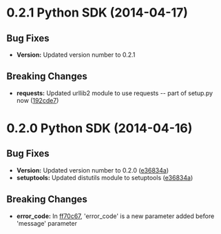 # 0.2.1 Python SDK (2014-04-17)

## Bug Fixes
* **Version:** Updated version number to 0.2.1

## Breaking Changes
* **requests:** Updated urllib2 module to use requests -- part of setup.py now ([192cde7](https://github.com/wepay/Python-SDK/commit/192cde7e7d916b4ad72302e80e0671adee228bf9))

# 0.2.0 Python SDK (2014-04-16)

## Bug Fixes
* **Version:** Updated version number to 0.2.0 ([e36834a](https://github.com/wepay/Python-SDK/commit/e36834affa38232510d8091c8b84383c8762aa14))
* **setuptools:** Updated distutils module to setuptools ([e36834a](https://github.com/wepay/Python-SDK/commit/e36834affa38232510d8091c8b84383c8762aa14))

## Breaking Changes
* **error_code:** In [ff70c67](https://github.com/wepay/Python-SDK/commit/ff70c676978f7afdfd971f20447c2f4b2dcbca39), 'error_code' is a new parameter added before 'message' parameter
